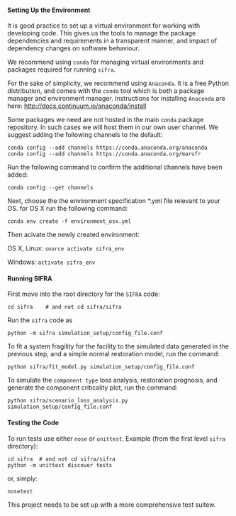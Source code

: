 #### Setting Up the Environment

It is good practice to set up a virtual environment for working with developing code. This gives us the tools to manage the package dependencies and requirements in a transparent manner, and impact of dependency changes on software behaviour.

We recommend using `conda` for managing virtual environments and packages required for running `sifra`.

For the sake of simplicity, we recommend using `Anaconda`. It is a free Python distribution,
and comes with the `conda` tool which is both a package manager and environment manager.
Instructions for installing `Anaconda` are here: http://docs.continuum.io/anaconda/install

Some packages we need are not hosted in the main `conda` package repository. In such cases we will host them in our own user channel. We suggest adding the following channels to the default:

    conda config --add channels https://conda.anaconda.org/anaconda
    conda config --add channels https://conda.anaconda.org/marufr

Run the following command to confirm the additional channels have been added:

    conda config --get channels

Next, choose the the environment specification *.yml file relevant to your OS. for OS X run the following command:

    conda env create -f environment_osx.yml

Then acivate the newly created environment:

OS X, Linux:    `source activate sifra_env`

Windows:        `activate sifra_env`


#### Running SIFRA

First move into the root directory for the `SIFRA` code:
    
    cd sifra    # and not cd sifra/sifra

Run the `sifra` code as
    
    python -m sifra simulation_setup/config_file.conf

To fit a system fragility for the facility to the simulated data generated in the previous step, and a simple normal restoration model, run the command:

    python sifra/fit_model.py simulation_setup/config_file.conf

To simulate the `component type` loss analysis, restoration prognosis, and generate the component criticality plot, run the command:

    python sifra/scenario_loss_analysis.py simulation_setup/config_file.conf


#### Testing the Code

To run tests use either `nose` or `unittest`.
Example (from the first level `sifra` directory):
    
    cd sifra  # and not cd sifra/sifra
    python -m unittest discover tests

or, simply:

    nosetest

This project needs to be set up with a more comprehensive test suitew.
